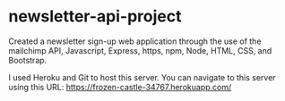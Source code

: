 # newsletter-api-project
Created a newsletter sign-up web application through the use of the mailchimp API, Javascript, Express, https, npm, Node, HTML, CSS, and Bootstrap.

I used Heroku and Git to host this server. You can navigate to this server using this URL:
https://frozen-castle-34767.herokuapp.com/
